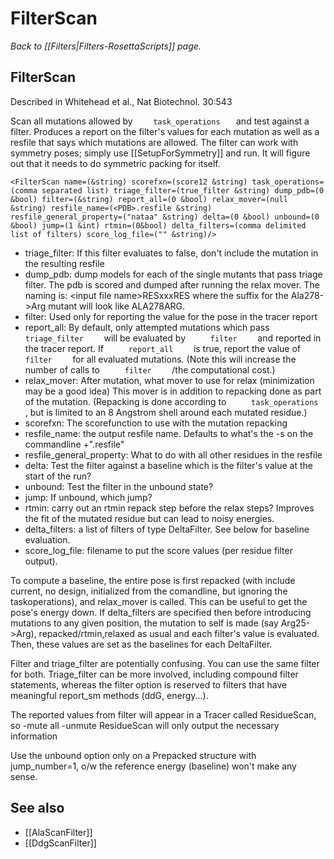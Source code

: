 # FilterScan
*Back to [[Filters|Filters-RosettaScripts]] page.*
## FilterScan

Described in Whitehead et al., Nat Biotechnol. 30:543

Scan all mutations allowed by `     task_operations    ` and test against a filter. Produces a report on the filter's values for each mutation as well as a resfile that says which mutations are allowed. The filter can work with symmetry poses; simply use [[SetupForSymmetry]] and run. It will figure out that it needs to do symmetric packing for itself.

```
<FilterScan name=(&string) scorefxn=(score12 &string) task_operations=(comma separated list) triage_filter=(true_filter &string) dump_pdb=(0 &bool) filter=(&string) report_all=(0 &bool) relax_mover=(null &string) resfile_name=(<PDB>.resfile &string) resfile_general_property=("nataa" &string) delta=(0 &bool) unbound=(0 &bool) jump=(1 &int) rtmin=(0&bool) delta_filters=(comma delimited list of filters) score_log_file=("" &string)/>
```

-   triage\_filter: If this filter evaluates to false, don't include the mutation in the resulting resfile
-   dump\_pdb: dump models for each of the single mutants that pass triage filter. The pdb is scored and dumped after running the relax mover. The naming is: \<input file name\>RESxxxRES where the suffix for the Ala278-\>Arg mutant will look like ALA278ARG.
-   filter: Used only for reporting the value for the pose in the tracer report
-   report\_all: By default, only attempted mutations which pass `      triage_filter     ` will be evaluated by `      filter     ` and reported in the tracer report. If `      report_all     ` is true, report the value of `      filter     ` for all evaluated mutations. (Note this will increase the number of calls to `      filter     ` /the computational cost.)
-   relax\_mover: After mutation, what mover to use for relax (minimization may be a good idea) This mover is in addition to repacking done as part of the mutation. (Repacking is done according to `      task_operations     ` , but is limited to an 8 Angstrom shell around each mutated residue.)
-   scorefxn: The scorefunction to use with the mutation repacking
-   resfile\_name: the output resfile name. Defaults to what's the -s on the commandline +".resfile"
-   resfile\_general\_property: What to do with all other residues in the resfile
-   delta: Test the filter against a baseline which is the filter's value at the start of the run?
-   unbound: Test the filter in the unbound state?
-   jump: If unbound, which jump?
-   rtmin: carry out an rtmin repack step before the relax steps? Improves the fit of the mutated residue but can lead to noisy energies.
-   delta\_filters: a list of filters of type DeltaFilter. See below for baseline evaluation.
-   score\_log\_file: filename to put the score values (per residue filter output).

To compute a baseline, the entire pose is first repacked (with include current, no design, initialized from the comandline, but ignoring the taskoperations), and relax\_mover is called. This can be useful to get the pose's energy down. If delta\_filters are specified then before introducing mutations to any given position, the mutation to self is made (say Arg25-\>Arg), repacked/rtmin,relaxed as usual and each filter's value is evaluated. Then, these values are set as the baselines for each DeltaFilter.

Filter and triage\_filter are potentially confusing. You can use the same filter for both. Triage\_filter can be more involved, including compound filter statements, whereas the filter option is reserved to filters that have meaningful report\_sm methods (ddG, energy...).

The reported values from filter will appear in a Tracer called ResidueScan, so -mute all -unmute ResidueScan will only output the necessary information

Use the unbound option only on a Prepacked structure with jump\_number=1, o/w the reference energy (baseline) won't make any sense.

## See also

* [[AlaScanFilter]]
* [[DdgScanFilter]]
